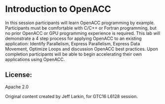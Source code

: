 
Introduction to OpenACC
==============================
In this session participants will learn OpenACC programming by example.
Participants must be comfortable with C/C++ or Fortran programming, but no
prior OpenACC or GPU programming experience is required. This lab will
demonstrate a 4 step process for applying OpenACC to an existing application:
Identify Parallelism, Express Parallelism, Express Data Movement, Optimize
Loops and discussion OpenACC best practices. Upon completion participants will
be able to begin accelerating their own applications using OpenACC.

License:
-------
Apache 2.0

Original content created by Jeff Larkin, for GTC16 L6128 session.

